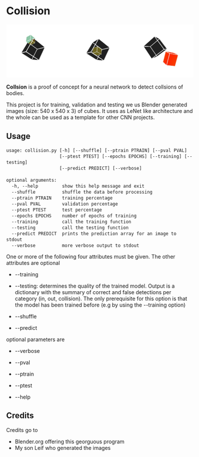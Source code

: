 # Collision
![collisions](banner.jpg)

**Collsion** is a proof of concept for a neural network to detect collsions of bodies. 

This project is for training, validation and testing we us Blender generated images (size: 540 x 540 x 3) of cubes. 
It uses as LeNet like architecture and the whole can be used as a template for other CNN projects.


## Usage
```shell
usage: collision.py [-h] [--shuffle] [--ptrain PTRAIN] [--pval PVAL]
                    [--ptest PTEST] [--epochs EPOCHS] [--training] [--testing]
                    [--predict PREDICT] [--verbose]

optional arguments:
  -h, --help         show this help message and exit
  --shuffle          shuffle the data before processing
  --ptrain PTRAIN    training percentage
  --pval PVAL        validation percentage
  --ptest PTEST      test percentage
  --epochs EPOCHS    number of epochs of training
  --training         call the training function
  --testing          call the testing function
  --predict PREDICT  prints the prediction array for an image to stdout
  --verbose          more verbose output to stdout
```

One or more of the following four attributes must be given. The other attributes are optional
* --training

* --testing: determines the quality of the trained model. Output is a dictionary with the summary of correct and false detections per category (in, out, collision). The only prerequisite for this option is that the model has been trained before (e.g by using the --training option) 

* --shuffle

* --predict

optional parameters are
* --verbose

* --pval

* --ptrain

* --ptest

* --help

## Credits
Credits go to
* Blender.org offering this georguous program
* My son Leif who generated the images 
